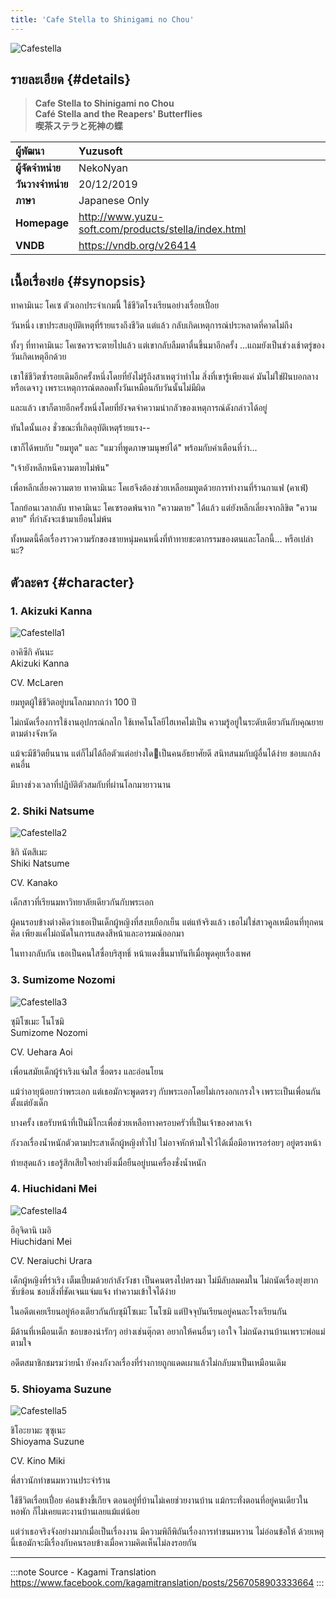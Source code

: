 ```yaml
---
title: 'Cafe Stella to Shinigami no Chou'
---
```


![Cafestella](https://res.cloudinary.com/kagamiweb/image/upload/v1631539740/visualnovel/preview/cafestella.jpg)

## รายละเอียด {#details}

> **Cafe Stella to Shinigami no Chou**  
> **Café Stella and the Reapers' Butterflies**  
> **喫茶ステラと死神の蝶**

| ผู้พัฒนา | Yuzusoft |
| :---- | :---- |
| **ผู้จัดจำหน่าย** | NekoNyan |
| **วันวางจำหน่าย** | 20/12/2019 |
| **ภาษา** | Japanese Only |
| **Homepage** | http://www.yuzu-soft.com/products/stella/index.html |
| **VNDB** | https://vndb.org/v26414 |

## เนื้อเรื่องย่อ {#synopsis}

ทาคามิเนะ โคเซ ตัวเอกประจำเกมนี้ ใช้ชีวิตโรงเรียนอย่างเรื่อยเปื่อย

วันหนึ่ง เขาประสบอุบัติเหตุที่ร้ายแรงถึงชีวิต
แต่แล้ว กลับเกิดเหตุการณ์ประหลาดที่คาดไม่ถึง

ทั้งๆ ที่ทาคามิเนะ โคเซควรจะตายไปแล้ว 
แต่เขากลับลืมตาตื่นขึ้นมาอีกครั้ง
...แถมยังเป็นช่วงเช้าตรู่ของวันเกิดเหตุอีกด้วย

เขาใช้ชีวิตซ้ำรอยเดิมอีกครั้งหนึ่งโดยที่ยังไม่รู้ถึงสาเหตุว่าทำไม
สิ่งที่เขารู้เพียงแค่ มันไม่ใช่ฝันบอกลางหรือเดจาวู 
เพราะเหตุการณ์ตลอดทั้งวันเหมือนกับวันนั้นไม่มีผิด 

และแล้ว เขาก็ตายอีกครั้งหนึ่งโดยที่ยังจดจำความน่ากลัวของเหตุการณ์ดังกล่าวได้อยู่

ทันใดนั้นเอง ชั่วขณะที่เกิดอุบัติเหตุร้ายแรง--

เขาก็ได้พบกับ "ยมทูต" และ "แมวที่พูดภาษามนุษย์ได้"
พร้อมกับคำเตือนที่ว่า...

"เจ้ายังหลีกหนีความตายไม่พ้น"

เพื่อหลีกเลี่ยงความตาย ทาคามิเนะ โคเฮจึงต้องช่วยเหลือยมทูตด้วยการทำงานที่ร้านกาแฟ (คาเฟ่)

โลกย้อนเวลากลับ ทาคามิเนะ โคเซรอดพ้นจาก "ความตาย" ได้แล้ว
แต่ยังหลีกเลี่ยงจากลิขิต "ความตาย" ที่กำลังจะเข้ามาเยือนไม่พ้น

ทั้งหมดนี้คือเรื่องราวความรักของชายหนุ่มคนหนึ่งที่ท้าทายชะตากรรมของตนและโลกนี้... หรือเปล่านะ?

## ตัวละคร {#character}

### 1. Akizuki Kanna

![Cafestella1](https://res.cloudinary.com/kagamiweb/image/upload/v1631540182/visualnovel/preview/cafestella_character1.jpg)

อาคิซึกิ คันนะ  
Akizuki Kanna

CV. McLaren

ยมทูตผู้ใช้ชีวิตอยู่บนโลกมากกว่า 100 ปี

ไม่ถนัดเรื่องการใช้งานอุปกรณ์กลไก ใช้เทคโนโลยีไฮเทคไม่เป็น ความรู้อยู่ในระดับเดียวกันกับคุณยายตามต่างจังหวัด

แม้จะมีชีวิตยืนนาน แต่ก็ไม่ได้ถือตัวแต่อย่างใดเป็นคนอัธยาศัยดี สนิทสนมกับผู้อื่นได้ง่าย ชอบแกล้งคนอื่น

มีบางช่วงเวลาที่ปฏิบัติตัวสมกับที่ผ่านโลกมายาวนาน

### 2. Shiki Natsume

![Cafestella2](https://res.cloudinary.com/kagamiweb/image/upload/v1631540183/visualnovel/preview/cafestella_character2.jpg)

ชิกิ นัตสึเมะ  
Shiki Natsume

CV. Kanako

เด็กสาวที่เรียนมหาวิทยาลัยเดียวกันกับพระเอก

ผู้คนรอบข้างต่างคิดว่าเธอเป็นเด็กผู้หญิงที่สงบเยือกเย็น แต่แท้จริงแล้ว เธอไม่ใช่สาวคูลเหมือนที่ทุกคนคิด เพียงแค่ไม่ถนัดในการแสดงสีหน้าและอารมณ์ออกมา

ในทางกลับกัน เธอเป็นคนใสซื่อบริสุทธิ์ หน้าแดงขึ้นมาทันทีเมื่อพูดคุยเรื่องเพศ

### 3. Sumizome Nozomi

![Cafestella3](https://res.cloudinary.com/kagamiweb/image/upload/v1631540184/visualnovel/preview/cafestella_character3.jpg)

ซุมิโซเมะ โนโซมิ  
Sumizome Nozomi

CV. Uehara Aoi

เพื่อนสมัยเด็กผู้ร่าเริงแจ่มใส ซื่อตรง และอ่อนโยน

แม้ว่าอายุน้อยกว่าพระเอก แต่เธอมักจะพูดตรงๆ กับพระเอกโดยไม่เกรงอกเกรงใจ เพราะเป็นเพื่อนกันตั้งแต่ยังเด็ก

บางครั้ง เธอรับหน้าที่เป็นมิโกะเพื่อช่วยเหลือทางครอบครัวที่เป็นเจ้าของศาลเจ้า

กังวลเรื่องน้ำหนักตัวตามประสาเด็กผู้หญิงทั่วไป ไม่อาจหักห้ามใจไว้ได้เมื่อมีอาหารอร่อยๆ อยู่ตรงหน้า

ท้ายสุดแล้ว เธอรู้สึกเสียใจอย่างยิ่งเมื่อยืนอยู่บนเครื่องชั่งน้ำหนัก

### 4. Hiuchidani Mei

![Cafestella4](https://res.cloudinary.com/kagamiweb/image/upload/v1631540183/visualnovel/preview/cafestella_character4.jpg)

ฮิอุจิดานิ เมอิ  
Hiuchidani Mei

CV. Neraiuchi Urara

เด็กผู้หญิงที่ร่าเริง เต็มเปี่ยมด้วยกำลังวังชา เป็นคนตรงไปตรงมา ไม่มีลับลมคมใน ไม่ถนัดเรื่องยุ่งยากซับซ้อน ชอบสิ่งที่ชัดเจนแจ่มแจ้ง ทำความเข้าใจได้ง่าย

ในอดีตเคยเรียนอยู่ห้องเดียวกันกับซุมิโซเมะ โนโซมิ แต่ปัจจุบันเรียนอยู่คนละโรงเรียนกัน

มีด้านที่เหมือนเด็ก ชอบของน่ารักๆ อย่างเช่นตุ๊กตา อยากให้คนอื่นๆ เอาใจ ไม่ถนัดงานบ้านเพราะพ่อแม่ตามใจ

อดีตสมาชิกชมรมว่ายน้ำ ยังคงกังวลเรื่องที่ร่างกายถูกแดดเผาแล้วไม่กลับมาเป็นเหมือนเดิม

### 5. Shioyama Suzune

![Cafestella5](https://res.cloudinary.com/kagamiweb/image/upload/v1631540182/visualnovel/preview/cafestella_character5.jpg)

ชิโอะยามะ ซุซุเนะ  
Shioyama Suzune

CV. Kino Miki

พี่สาวนักทำขนมหวานประจำร้าน

ใช้ชีวิตเรื่อยเปื่อย ค่อนข้างขี้เกียจ ตอนอยู่ที่บ้านไม่เคยช่วยงานบ้าน แม้กระทั่งตอนที่อยู่คนเดียวในหอพัก ก็ไม่เคยแตะงานบ้านเลยแม้แต่น้อย

แต่ว่าเธอจริงจังอย่างมากเมื่อเป็นเรื่องงาน มีความพิถีพิถันเรื่องการทำขนมหวาน ไม่อ่อนข้อให้ ด้วยเหตุนี้เธอมักจะมีเรื่องกับคนรอบข้างเมื่อความคิดเห็นไม่ลงรอยกัน

---
:::note Source - Kagami Translation
https://www.facebook.com/kagamitranslation/posts/2567058903333664
:::